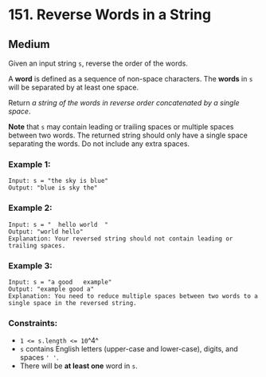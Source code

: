 # 151. Reverse Words in a String


## Medium

Given an input string `s`, reverse the order of the words.

A **word** is defined as a sequence of non-space characters. The **words** in `s` will be separated by at least one space.

Return *a string of the words in reverse order concatenated by a single space*.

**Note** that `s` may contain leading or trailing spaces or multiple spaces between two words. The returned string should only have a single space separating the words. Do not include any extra spaces.

### Example 1:

```console
Input: s = "the sky is blue"
Output: "blue is sky the"
```

### Example 2:

```console
Input: s = "  hello world  "
Output: "world hello"
Explanation: Your reversed string should not contain leading or trailing spaces.
```

### Example 3:

```console
Input: s = "a good   example"
Output: "example good a"
Explanation: You need to reduce multiple spaces between two words to a single space in the reversed string.
```

### Constraints:

- `1 <= s.length <= 10`^4^
- `s` contains English letters (upper-case and lower-case), digits, and spaces `' '`.
- There will be **at least one** word in `s`.